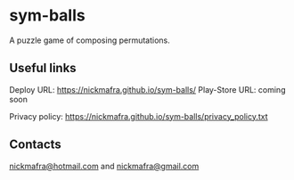 # sym-balls
A puzzle game of composing permutations.

## Useful links

Deploy URL: https://nickmafra.github.io/sym-balls/
Play-Store URL: coming soon

Privacy policy: https://nickmafra.github.io/sym-balls/privacy_policy.txt

## Contacts
nickmafra@hotmail.com and nickmafra@gmail.com
